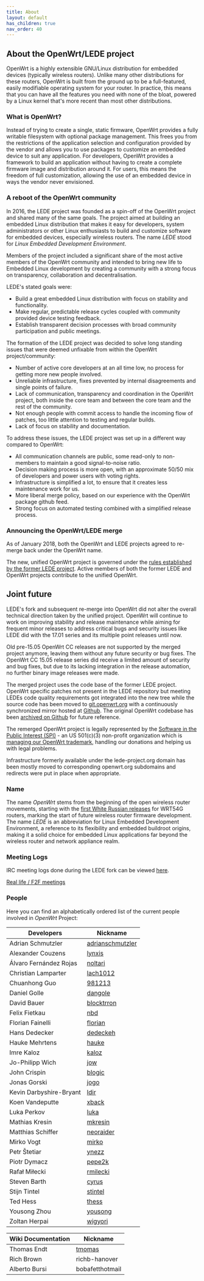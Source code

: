 ```yaml
---
title: About
layout: default
has_children: true
nav_order: 40
---
```


## About the OpenWrt/LEDE project

OpenWrt is a highly extensible GNU/Linux distribution for embedded devices
(typically wireless routers). Unlike many other distributions for these
routers, OpenWrt is built from the ground up to be a full-featured, easily
modifiable operating system for your router. In practice, this means that you
can have all the features you need with none of the bloat, powered by a Linux
kernel that's more recent than most other distributions.

### What is OpenWrt?

Instead of trying to create a single, static firmware, OpenWrt provides
a fully writable filesystem with optional package management. This frees
you from the restrictions of the application selection and configuration
provided by the vendor and allows you to use packages to customize an
embedded device to suit any application. For developers, OpenWrt
provides a framework to build an application without having to create a
complete firmware image and distribution around it. For users, this
means the freedom of full customization, allowing the use of an embedded
device in ways the vendor never envisioned.

### A reboot of the OpenWrt community

In 2016, the LEDE project was founded as a spin-off of the OpenWrt
project and shared many of the same goals. The project aimed at building
an embedded Linux distribution that makes it easy for developers, system
administrators or other Linux enthusiasts to build and customize
software for embedded devices, especially wireless routers. The name
*LEDE* stood for *Linux Embedded Development Environment*.

Members of the project included a significant share of the most active
members of the OpenWrt community and intended to bring new life to
Embedded Linux development by creating a community with a strong focus
on transparency, collaboration and decentralisation.

LEDE's stated goals were:

 * Build a great embedded Linux distribution with focus on stability and functionality.
 * Make regular, predictable release cycles coupled with community provided device testing feedback.
 * Establish transparent decision processes with broad community participation and public meetings.

The formation of the LEDE project was decided to solve long standing
issues that were deemed unfixable from within the OpenWrt
project/community:

 - Number of active core developers at an all time low, no process for getting more new people involved.
 - Unreliable infrastructure, fixes prevented by internal disagreements and single points of failure.
 - Lack of communication, transparency and coordination in the OpenWrt project, both inside the core team and between the core team and the rest of the community.
 - Not enough people with commit access to handle the incoming flow of patches, too little attention to testing and regular builds.
 - Lack of focus on stability and documentation.

To address these issues, the LEDE project was set up in a different way
compared to OpenWrt:

 - All communication channels are public, some read-only to non-members to maintain a good signal-to-noise ratio.
 - Decision making process is more open, with an approximate 50/50 mix of developers and power users with voting rights.
 - Infrastructure is simplified a lot, to ensure that it creates less maintenance work for us.
 - More liberal merge policy, based on our experience with the OpenWrt package github feed.
 - Strong focus on automated testing combined with a simplified release process.

### Announcing the OpenWrt/LEDE merge

As of January 2018, both the OpenWrt and LEDE projects agreed to
re-merge back under the OpenWrt name.

The new, unified OpenWrt project is governed under the [rules
established by the former LEDE project](:rules). Active
members of both the former LEDE and OpenWrt projects contribute to the
unified OpenWrt.

## Joint future

LEDE\'s fork and subsequent re-merge into OpenWrt did not alter the
overall technical direction taken by the unified project. OpenWrt will
continue to work on improving stability and release maintenance while
aiming for frequent minor releases to address critical bugs and security
issues like LEDE did with the 17.01 series and its multiple point
releases until now.

Old pre-15.05 OpenWrt CC releases are not supported by the merged
project anymore, leaving them without any future security or bug fixes.
The OpenWrt CC 15.05 release series did receive a limited amount of
security and bug fixes, but due to its lacking integration in the
release automation, no further binary image releases were made.

The merged project uses the code base of the former LEDE project.
OpenWrt specific patches not present in the LEDE repository but meeting
LEDEs code quality requirements got integrated into the new tree while
the source code has been moved to
[git.openwrt.org](https:*git.openwrt.org/) with a
continuously synchronized mirror hosted at
[Github](https:*github.com/openwrt/openwrt). The original
OpenWrt codebase has been [archived on
Github](https:*github.com/openwrt/archive) for future
reference.

The remerged OpenWrt project is legally represented by the [Software in
the Public Interest (SPI)](https:*www.spi-inc.org/) - an US
501(c)(3) non-profit organization which is [managing our OpenWrt
trademark](https:*www.spi-inc.org/projects/openwrt/),
handling our donations and helping us with legal problems.

Infrastructure formerly available under the lede-project.org domain has
been mostly moved to corresponding openwrt.org subdomains and redirects
were put in place when appropriate.

### Name

  The name *OpenWrt* stems from the beginning of the open wireless router
  movements, starting with the [first White Russian releases](about:history)
  for WRT54G routers, marking the start of future wireless router firmware
  development.    The name *LEDE* is an abbreviation for Linux Embedded
  Development Environment, a reference to its flexibility and embedded
  buildroot origins, making it a solid choice for embedded Linux applications
  far beyond the wireless router and network appliance realm. 

### Meeting Logs

IRC meeting logs done during the LEDE fork can be viewed
[here](http:*meetings.lede-project.org/lede-adm/).

[Real life / F2F meetings](meetings/start)

### People

Here you can find an alphabetically ordered list of the current people
involved in *OpenWrt* Project:

| Developers | Nickname |
| --- | --- |
| Adrian Schmutzler | [adrianschmutzler](developers/adrianschmutzler) |
| Alexander Couzens | [lynxis](developers/lynxis) |
| Álvaro Fernández Rojas | [noltari](developers/noltari) |
| Christian Lamparter | [lach1012](developers/lach1012) |
| Chuanhong Guo | [981213](developers/981213) |
| Daniel Golle | [dangole](developers/dangole) |
| David Bauer | [blocktrron](developers/blocktrron) |
| Felix Fietkau | [nbd](developers/nbd) |
| Florian Fainelli | [florian](developers/florian) |
| Hans Dedecker | [dedeckeh](developers/dedeckeh) |
| Hauke Mehrtens | [hauke](developers/hauke) |
| Imre Kaloz | [kaloz](developers/kaloz) |
| Jo-Philipp Wich | [jow](developers/jow) |
| John Crispin | [blogic](developers/blogic) |
| Jonas Gorski | [jogo](developers/jogo) |
| Kevin Darbyshire-Bryant | [ldir](developers/ldir) |
| Koen Vandeputte | [xback](developers/xback) |
| Luka Perkov | [luka](developers/luka) |
| Mathias Kresin | [mkresin](developers/mkresin) |
| Matthias Schiffer | [neoraider](developers/neoraider) |
| Mirko Vogt | [mirko](developers/mirko) |
| Petr Štetiar | [ynezz](developers/ynezz) |
| Piotr Dymacz | [pepe2k](developers/pepe2k) |
| Rafał Miłecki | [rmilecki](developers/rmilecki) |
| Steven Barth | [cyrus](developers/cyrus) |
| Stijn Tintel | [stintel](developers/stintel) |
| Ted Hess | [thess](developers/thess) |
| Yousong Zhou | [yousong](developers/yousong) |
| Zoltan Herpai | [wigyori](developers/wigyori) |

| Wiki Documentation | Nickname |
| --- | --- |
| Thomas Endt | [tmomas](user/tmomas) |
| Rich Brown | richb-hanover |
| Alberto Bursi | bobafetthotmail |
